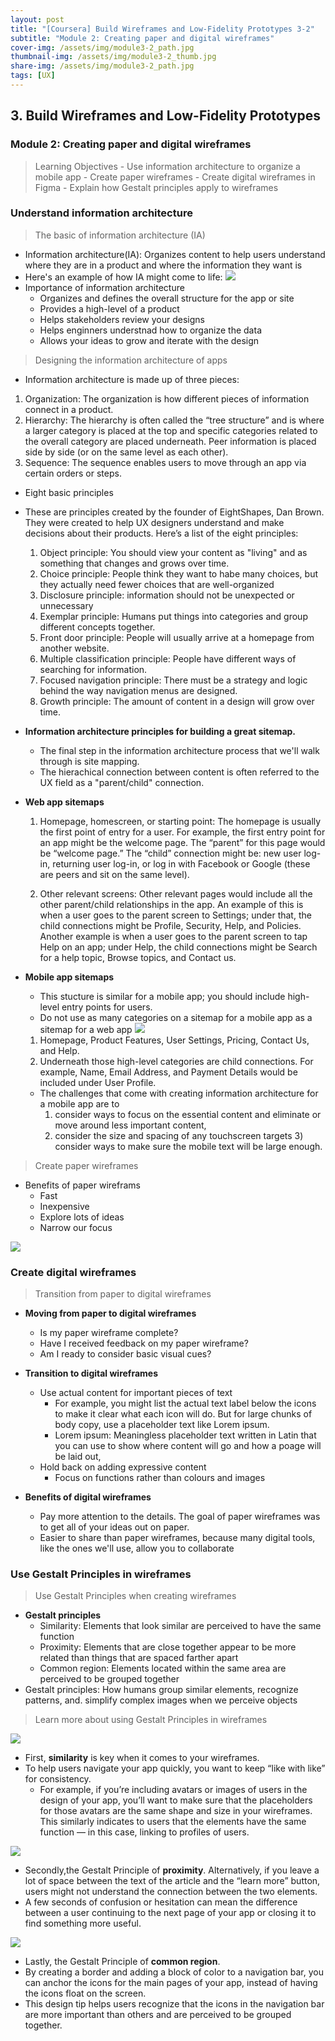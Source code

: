 ```yaml
---
layout: post
title: "[Coursera] Build Wireframes and Low-Fidelity Prototypes 3-2"
subtitle: "Module 2: Creating paper and digital wireframes"
cover-img: /assets/img/module3-2_path.jpg
thumbnail-img: /assets/img/module3-2_thumb.jpg
share-img: /assets/img/module3-2_path.jpg
tags: [UX]
--- 
```


## 3. Build Wireframes and Low-Fidelity Prototypes
### Module 2: Creating paper and digital wireframes

> Learning Objectives
	- Use information architecture to organize a mobile app
	- Create paper wireframes
	- Create digital wireframes in Figma
	- Explain how Gestalt principles apply to wireframes

### Understand information architecture

> The basic of information architecture (IA)

- Information architecture(IA): Organizes content to help users understand where they are in a product and where the information they want is
- Here's an example of how IA might come to life:
![](https://velog.velcdn.com/images/erica990604/post/1dd41135-f47c-450e-8f38-720ed970a619/image.png)
- Importance of information architecture
	- Organizes and defines the overall structure for the app or site
    - Provides a high-level of a product
    - Helps stakeholders review your designs
    - Helps enginners understnad how to organize the data
    - Allows your ideas to grow and iterate with the design

> Designing the information architecture of apps

- Information architecture is made up of three pieces:
1) Organization: The organization is how different pieces of information connect in a product.
2) Hierarchy: The hierarchy is often called the “tree structure” and is where a larger category is placed at the top and specific categories related to the overall category are placed underneath. Peer information is placed side by side (or on the same level as each other).
3) Sequence: The sequence enables users to move through an app via certain orders or steps.

- Eight basic principles
- These are principles created by the founder of EightShapes, Dan Brown. They were created to help UX designers understand and make decisions about their products. Here’s a list of the eight principles: <br/>
	1) Object principle: You should view your content as "living" and as something that changes and grows over time.<br/>
  2) Choice principle: People think they want to habe many choices, but they actually need fewer choices that are well-organized<br/>
  3) Disclosure principle: information should not be unexpected or unnecessary<br/>
  4) Exemplar principle: Humans put things into categories and group different concepts together.<br/>
	5) Front door principle: People will usually arrive at a homepage from another website.<br/>
	6) Multiple classification principle: People have different ways of searching for information.<br/>
	7) Focused navigation principle: There must be a strategy and logic behind the way navigation menus are designed.<br/>
	8) Growth principle: The amount of content in a design will grow over time.<br/>

- **Information architecture principles for building a great sitemap.**
	- The final step in the information architecture process that we'll walk through is site mapping.
    - The hierachical connection between content is often referred to the UX field as a "parent/child" connection.
- **Web app sitemaps**
	1. Homepage, homescreen, or starting point: The homepage is usually the first point of entry for a user. For example, the first entry point for an app might be the welcome page. The “parent” for this page would be “welcome page.” The “child” connection might be: new user log-in, returning user log-in, or log in with Facebook or Google (these are peers and sit on the same level).

	2. Other relevant screens: Other relevant pages would include all the other parent/child relationships in the app. An example of this is when a user goes to the parent screen to Settings; under that, the child connections might be Profile, Security, Help, and Policies. Another example is when a user goes to the parent screen to tap Help on an app; under Help, the child connections might be Search for a help topic, Browse topics, and Contact us. 

- **Mobile app sitemaps**
	- This stucture is similar for a mobile app; you should include high-level entry points for users. 
    - Do not use as many categories on a sitemap for a mobile app as a sitemap for a web app
    ![](https://velog.velcdn.com/images/erica990604/post/72486d56-4078-4fe4-b146-2a1a408c5fb4/image.png)
	1. Homepage, Product Features, User Settings, Pricing, Contact Us, and Help.
	2. Underneath those high-level categories are child connections. For example, Name, Email Address, and Payment Details would be included under User Profile.
    - The challenges that come with creating information architecture for a mobile app are to 
    	1) consider ways to focus on the essential content and eliminate or move around less important content,
        2) consider the size and spacing of any touchscreen targets 3) consider ways to make sure the mobile text will be large enough.

> Create paper wireframes

- Benefits of paper wireframs
	- Fast
    - Inexpensive
    - Explore lots of ideas
    - Narrow our focus

![](https://velog.velcdn.com/images/erica990604/post/6b23bf42-0a4e-41fd-bd8c-20bee8b4ef0e/image.png)

### Create digital wireframes

> Transition from paper to digital wireframes

- **Moving from paper to digital wireframes**
	- Is my paper wireframe complete?
    - Have I received feedback on my paper wireframe?
    - Am I ready to consider basic visual cues?

- **Transition to digital wireframes**
	- Use actual content for important pieces of text
    	- For example, you might list the actual text label below the icons to make it clear what each icon will do. But for large chunks of body copy, use a placeholder text like Lorem ipsum.
        * Lorem ipsum: Meaningless placeholder text written in Latin that you can use to show where content will go and how a poage will be laid out,
     - Hold back on adding expressive content
    	- Focus on functions rather than colours and images

- **Benefits of digital wireframes**
     - Pay more attention to the details. The goal of paper wireframes was to get all of your ideas out on paper.
   	 - Easier to share than paper wireframes, because many digital tools, like the ones we'll use, allow you to collaborate

### Use Gestalt Principles in wireframes

> Use Gestalt Principles when creating wireframes

- **Gestalt principles**
	- Similarity: Elements that look similar are perceived to have the same function
    - Proximity: Elements that are close together appear to be more related than things that are spaced farther apart
    - Common region: Elements located within the same area are perceived to be grouped together
- Gestalt principles: How humans group similar elements, recognize patterns, and. simplify complex images when we perceive objects

> Learn more about using Gestalt Principles in wireframes

![](https://velog.velcdn.com/images/erica990604/post/21c1677b-099b-4a18-a1e7-213ba2b738dc/image.png)
- First, **similarity** is key when it comes to your wireframes. 
- To help users navigate your app quickly, you want to keep “like with like” for consistency. 
	- For example, if you’re including avatars or images of users in the design of your app, you’ll want to make sure that the placeholders for those avatars are the same shape and size in your wireframes. This similarly indicates to users that the elements have the same function — in this case, linking to profiles of users. 

![](https://velog.velcdn.com/images/erica990604/post/beb9b221-33f4-46be-83dc-84b1a88f2a2b/image.png)
- Secondly,the Gestalt Principle of **proximity**. Alternatively, if you leave a lot of space between the text of the article and the “learn more” button, users might not understand the connection between the two elements. 
- A few seconds of confusion or hesitation can mean the difference between a user continuing to the next page of your app or closing it to find something more useful.

![](https://velog.velcdn.com/images/erica990604/post/321ac8c7-4b71-4e4f-bc1e-a03b34e34c2f/image.png)
- Lastly, the Gestalt Principle of **common region**. 
- By creating a border and adding a block of color to a navigation bar, you can anchor the icons for the main pages of your app, instead of having the icons float on the screen. 
- This design tip helps users recognize that the icons in the navigation bar are more important than others and are perceived to be grouped together. 